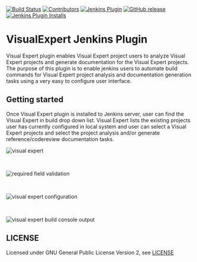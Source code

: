 
[![Build Status](https://ci.jenkins.io/job/Plugins/job/VisualExpert.Builder-plugin/job/master/badge/icon)](https://ci.jenkins.io/job/Plugins/job/VisualExpert.Builder-plugin/job/master/)
[![Contributors](https://img.shields.io/github/contributors/jenkinsci/VisualExpert.Builder-plugin.svg)](https://github.com/jenkinsci/VisualExpert.Builder-plugin/graphs/contributors)
[![Jenkins Plugin](https://img.shields.io/jenkins/plugin/v/VisualExpert.Builder.svg)](https://plugins.jenkins.io/VisualExpert.Builder)
[![GitHub release](https://img.shields.io/github/release/jenkinsci/VisualExpert.Builder-plugin.svg?label=changelog)](https://github.com/jenkinsci/VisualExpert.Builder-plugin/releases/latest)
[![Jenkins Plugin Installs](https://img.shields.io/jenkins/plugin/i/VisualExpert.Builder.svg?color=blue)](https://plugins.jenkins.io/VisualExpert.Builder)

# VisualExpert Jenkins Plugin
Visual Expert plugin enables Visual Expert project users to analyze Visual Expert projects and generate documentation for the Visual Expert projects. 
The purpose of this plugin is to enable jenkins users to automate build commands for Visual Expert project analysis and documentation generation tasks using a very easy to configure user interface.

## Getting started
Once Visual Expert plugin is installed to Jenkins server, user can find the Visual Expert in build drop down list. 
Visual Expert lists the existing projects user has currently configured in local system and user can select a Visual Expert projects 
and select the project analysis and/or generate reference/codereview documentation tasks.

![visual expert](https://github.com/DevNovalys/VisualExpert-plugin/blob/main/docs/images/builder-config.png)

<p><br></p>

![required field validation](https://github.com/DevNovalys/VisualExpert-plugin/blob/main/docs/images/check-validation.PNG)

<p><br></p>

![visual expert configuration](https://github.com/DevNovalys/VisualExpert-plugin/blob/main/docs/images/set-configuration.PNG)

<p><br></p>

![visual expert build console output](https://github.com/DevNovalys/VisualExpert-plugin/blob/main/docs/images/console-output.PNG)

## LICENSE

Licensed under GNU General Public License Version 2, see [LICENSE](LICENSE.md)

